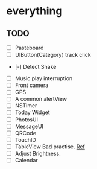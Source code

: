 # everything
## TODO
* [ ] Pasteboard
* [ ] UIButton(Category) track click
* [-] Detect Shake
* [ ] Music play interruption
* [ ] Front camera
* [ ] GPS
* [ ] A common alertView
* [ ] NSTimer
* [ ] Today Widget
* [ ] PhotosUI
* [ ] MessageUI
* [ ] QRCode
* [ ] TouchID
* [ ] TableView Bad practise. [Ref](http://stackoverflow.com/questions/31862935/uitableviewcell-very-slow-response-on-select)
* [ ] Adjust Brightness.
* [ ] Calendar
